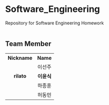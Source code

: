 # Software_Engineering
Repository for Software Engineering Homework
<br/>
<br/>
## Team Member
<table>
  <tr>
    <th style="text-align: center;"><strong>Nickname</strong></th>
    <th style="text-align: center;"><strong>Name</strong></th>
  </tr>
  <tr>
    <td style="text-align: center;"><strong></strong></td>
    <td style="text-align: center;"><strong></strong>이선주</td>
  </tr>
  <tr>
    <td style="text-align: center;"><strong>rilato</strong></td>
    <td style="text-align: center;"><strong>이윤식</strong></td>
  </tr>
  <tr>
    <td style="text-align: center;"><strong></strong></td>
    <td style="text-align: center;"><strong></strong>하종훈</td>
  </tr>
  <tr>
    <td style="text-align: center;"><strong></strong></td>
    <td style="text-align: center;"><strong></strong>허동민</td>
  </tr>
</table>

